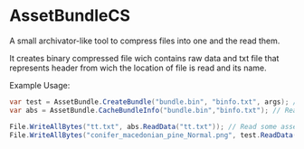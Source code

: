 # AssetBundleCS
A small archivator-like tool to compress files into one and the read them.

It creates binary compressed file wich contains raw data and txt file that represents header from wich the location of file is read and its name.

Example Usage:

```cs
var test = AssetBundle.CreateBundle("bundle.bin", "binfo.txt", args); // Create an asset bundle with name bundle.bin and info path, and with string[] args as file paths
var abs = AssetBundle.CacheBundleInfo("bundle.bin","binfo.txt"); // Read AB from disk (just for testing)

File.WriteAllBytes("tt.txt", abs.ReadData("tt.txt")); // Read some asset and write it to file
File.WriteAllBytes("conifer_macedonian_pine_Normal.png", test.ReadData("conifer_macedonian_pine_Normal.png")); // Read some asset and write it to file
```
